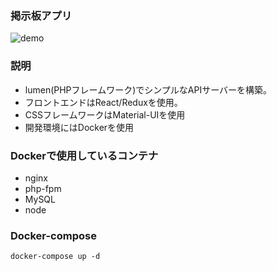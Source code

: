 ### 掲示板アプリ
![demo](https://user-images.githubusercontent.com/19617305/43871780-31103536-9bb9-11e8-9c82-1ec7b2c75c8f.gif)
### 説明
- lumen(PHPフレームワーク)でシンプルなAPIサーバーを構築。
- フロントエンドはReact/Reduxを使用。
- CSSフレームワークはMaterial-UIを使用
- 開発環境にはDockerを使用
### Dockerで使用しているコンテナ
- nginx
- php-fpm
- MySQL
- node
### Docker-compose   
`docker-compose up -d`

 